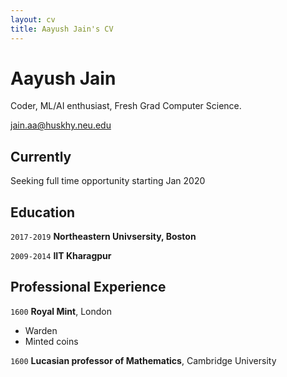 ```yaml
---
layout: cv
title: Aayush Jain's CV
---
```

# Aayush Jain
Coder, ML/AI enthusiast, Fresh Grad Computer Science.

<div id="webaddress">
<a href="jain.aa@huskhy.neu.edu">jain.aa@huskhy.neu.edu</a>
</div>


## Currently

Seeking full time opportunity starting Jan 2020



## Education

`2017-2019`
__Northeastern Univsersity, Boston__

`2009-2014`
__IIT Kharagpur__



## Professional Experience

`1600`
__Royal Mint__, London

- Warden
- Minted coins

`1600`
__Lucasian professor of Mathematics__, Cambridge University



<!-- ### Footer

Last updated: Dec 2019 -->


